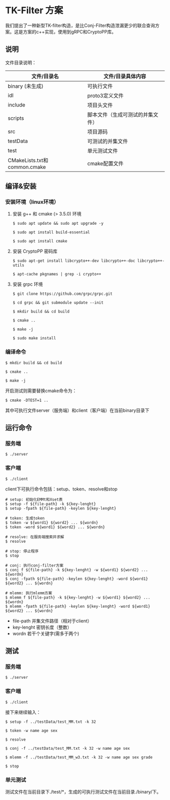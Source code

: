 # TK-Filter 方案

我们提出了一种新型TK-filter构造，是比Conj-Filter构造泄漏更少的联合查询方案。这是方案的c++实现，使用到gRPC和CryptoPP库。

## 说明

文件目录说明：

| 文件/目录名                  | 文件/目录具体内容        |
|-------------------------|------------------|
| binary (未生成)            | 可执行文件            |
| idl                     | proto3定义文件       |
| include                 | 项目头文件            |
| scripts                 | 脚本文件（生成可测试的并集文件） |
| src                     | 项目源码             |
| testData                | 可测试的并集文件         |
| test                    | 单元测试文件           |
| CMakeLists.txt和common.cmake | cmake配置文件        |

## 编译&安装

### 安装环境（linux环境）

1. 安装 g++ 和 cmake (> 3.5.0) 环境
    ```
    $ sudo apt update && sudo apt upgrade -y

    $ sudo apt install build-essential

    $ sudo apt install cmake
    ```
2. 安装 CryptoPP 密码库
    ```
    $ sudo apt-get install libcrypto++-dev libcrypto++-doc libcrypto++-utils

    $ apt-cache pkgnames | grep -i crypto++ 
    ```
3. 安装 grpc 环境
    ```
    $ git clone https://github.com/grpc/grpc.git 

    $ cd grpc && git submodule update --init

    $ mkdir build && cd build

    $ cmake ..
   
    $ make -j

    $ sudo make install
    ```
### 编译命令
```
$ mkdir build && cd build

$ cmake ..

$ make -j
```
开启测试则需要替换cmake命令为：
```
$ cmake -DTEST=1 ..
```
其中可执行文件server（服务端）和client（客户端）在当前binary目录下

## 运行命令

### 服务端
```
$ ./server
```

### 客户端
```
$ ./client
```

client下可执行命令包括：setup、token、resolve和stop
```
# setup: 初始化EMMt和Xset表
$ setup -f ${file-path} -k ${key-lenght}
$ setup -fpath ${file-path} -keylen ${key-lenght}

# token: 生成token
$ token -w ${word1} ${word2} ... ${wordn}
$ token -word ${word1} ${word2} ... ${wordn}

# resolve: 在服务端搜索并求解
$ resolve

# stop: 停止程序
$ stop

# conj: 执行conj-filter方案
$ conj f ${file-path} -k ${key-lenght} -w ${word1} ${word2} ... ${wordn}
$ conj -fpath ${file-path} -keylen ${key-lenght} -word ${word1} ${word2} ... ${wordn}

# mlemm: 执行mlemm方案
$ mlemm f ${file-path} -k ${key-lenght} -w ${word1} ${word2} ... ${wordn}
$ mlemm -fpath ${file-path} -keylen ${key-lenght} -word ${word1} ${word2} ... ${wordn}
```
- file-path 并集文件路径（相对于client）
- key-lenght 密钥长度（整数）
- wordn 若干个关键字(需多于两个)

## 测试

### 服务端
```
$ ./server
```

### 客户端
```
$ ./client
```
接下来继续输入：
```
$ setup -f ../testData/test_MM.txt -k 32

$ token -w name age sex

$ resolve

$ conj -f ../testData/test_MM.txt -k 32 -w name age sex

$ mlemm -f ../testData/test_MM_w3.txt -k 32 -w name age sex grade

$ stop
```

### 单元测试
测试文件在当前目录下./test/*，生成的可执行测试文件在当前目录./binary/下。
